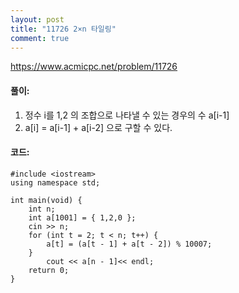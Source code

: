 ```yaml
---
layout: post
title: "11726 2×n 타일링"
comment: true
---
```

https://www.acmicpc.net/problem/11726

#### **풀이:**
1. 정수 i를 1,2 의 조합으로 나타낼 수 있는 경우의 수 a[i-1]
2. a[i] = a[i-1] + a[i-2] 으로 구할 수 있다.

#### **코드:**

```
#include <iostream>
using namespace std;

int main(void) {
	int n;
	int a[1001] = { 1,2,0 };
	cin >> n;
	for (int t = 2; t < n; t++) {
		a[t] = (a[t - 1] + a[t - 2]) % 10007;
	}
		cout << a[n - 1]<< endl;
	return 0;
}
```

